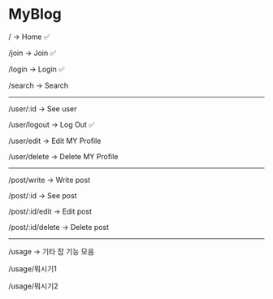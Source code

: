 # MyBlog

/ -> Home ✅

/join -> Join ✅

/login -> Login ✅

/search -> Search

---

/user/:id -> See user

/user/logout -> Log Out ✅

/user/edit -> Edit MY Profile

/user/delete -> Delete MY Profile

---

/post/write -> Write post

/post/:id -> See post

/post/:id/edit -> Edit post

/post/:id/delete -> Delete post

---

/usage -> 기타 잡 기능 모음

/usage/뭐시기1

/usage/뭐시기2
